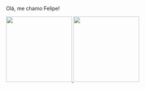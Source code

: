 Olá, me chamo Felipe!

<div>
<a href="https://github.com/Lifelili">
<img height="180em" src="https://github-readme-stats.vercel.app/api?username=Lifelili&show_icons=true&theme=dark&include_all_commits=true&count_private=true"/> 
<img height="180em" src="https://github-readme-stats.vercel.app/api/top-langs/?username=Lifelili&layout=compact&langs_count=16&theme=dark"?>
<div/>
